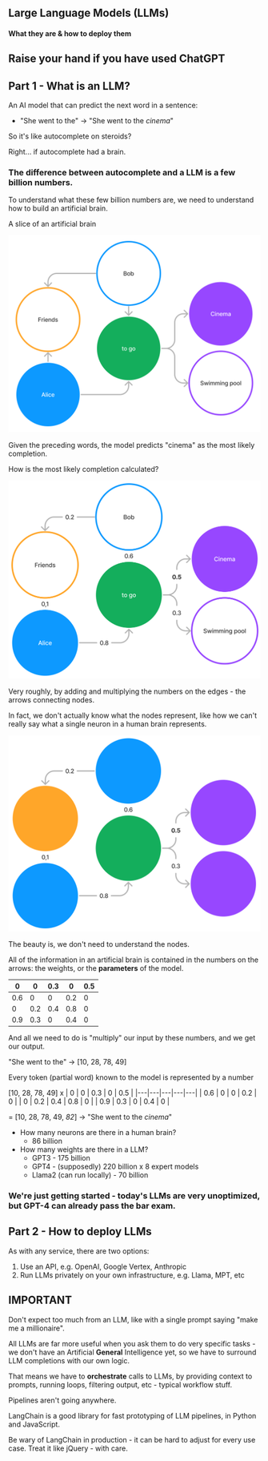 ## Large Language Models (LLMs)

#### What they are & how to deploy them


## Raise your hand if you have used ChatGPT



## Part 1 - What is an LLM?

An AI model that can predict the next word in a sentence:

* "She went to the" → "She went to the *cinema*"


So it's like autocomplete on steroids?

Right... if autocomplete had a brain. <!-- .element: class="fragment" -->


### The difference between autocomplete and a LLM is a few billion numbers.


To understand what these few billion numbers are, we need to understand how to build an artificial brain.


A slice of an artificial brain

![Brain nodes](/images/neural-net-1.png "Artificial brain nodes") <!-- .element: style="max-height: 400px" -->

Given the preceding words, the model predicts "cinema" as the most likely completion.


How is the most likely completion calculated?

![Brain edges](/images/neural-net-2.png "Artificial brain edges") <!-- .element: style="max-height: 400px" -->

Very roughly, by adding and multiplying the numbers on the edges - the arrows connecting nodes.


In fact, we don't actually know what the nodes represent, like how we can't really say what a single neuron in a human brain represents.

![Brain no nodes](/images/neural-net-3.png "Artificial brain no nodes") <!-- .element: style="max-height: 400px" -->


The beauty is, we don't need to understand the nodes. 

All of the information in an artificial brain is contained in the numbers on the arrows:  the weights, or the **parameters** of the model.

| 0  | 0  |  0.3 | 0 | 0.5  | 
|---|---|---|---|---|
| 0.6  | 0  | 0  | 0.2  | 0  |
| 0  | 0.2  | 0.4  | 0.8  | 0  |
| 0.9  | 0.3  | 0  | 0.4  | 0  |
<!-- .element: style="font-size: 30px" -->


And all we need to do is "multiply" our input by these numbers, and we get our output.

"She went to the" → [10, 28, 78, 49]
  
Every token (partial word) known to the model is represented by a number <!-- .element: style="font-size: 30px" -->

[10, 28, 78, 49] x 
| 0  | 0  |  0.3 | 0 | 0.5  | 
|---|---|---|---|---|
| 0.6  | 0  | 0  | 0.2  | 0  |
| 0  | 0.2  | 0.4  | 0.8  | 0  |
| 0.9  | 0.3  | 0  | 0.4  | 0  |
<!-- .element: style="font-size: 30px" -->
= [10, 28, 78, 49, *82*] → "She went to the *cinema*"


* How many neurons are there in a human brain?
  * 86 billion
* How many weights are there in a LLM?
  * GPT3 - 175 billion
  * GPT4 - (supposedly) 220 billion x 8 expert models
  * Llama2 (can run locally) - 70 billion


### We're just getting started - today's LLMs are very unoptimized, but GPT-4 can already pass the bar exam.



## Part 2 - How to deploy LLMs


As with any service, there are two options:
1. Use an API, e.g. OpenAI, Google Vertex, Anthropic
2. Run LLMs privately on your own infrastructure, e.g. Llama, MPT, etc


## IMPORTANT
Don't expect too much from an LLM, like with a single prompt saying "make me a millionaire".

All LLMs are far more useful when you ask them to do very specific tasks - we don't have an Artificial **General** Intelligence yet, so we have to surround LLM completions with our own logic.


That means we have to **orchestrate** calls to LLMs, by providing context to prompts, running loops, filtering output, etc - typical workflow stuff.

Pipelines aren't going anywhere.


LangChain is a good library for fast prototyping of LLM pipelines, in Python and JavaScript.

Be wary of LangChain in production - it can be hard to adjust for every use case. Treat it like jQuery - with care.